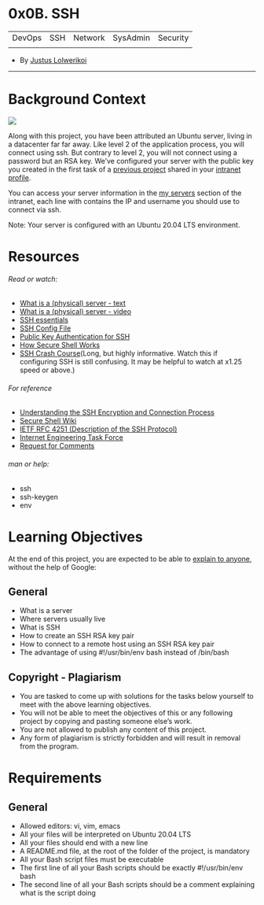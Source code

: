 # 0x0B. SSH

| | | | | |
|-|-|-|-|-|
|  DevOps  |  SSH  |  Network  |  SysAdmin  | Security |
| | | | | |


- By [Justus Lolwerikoi](https://github.com/devbojack)

-------------

# Background Context
![](https://s3.amazonaws.com/intranet-projects-files/holbertonschool-sysadmin_devops/244/zPVRKhPsUP5lK.gif)

Along with this project, you have been attributed an Ubuntu server, living in a datacenter far far away. Like level 2 of the application process, you will connect using ssh. But contrary to level 2, you will not connect using a password but an RSA key. We’ve configured your server with the public key you created in the first task of a [previous project]() shared in your [intranet profile]().

You can access your server information in the [my servers]() section of the intranet, each line with contains the IP and username you should use to connect via ssh.

Note: Your server is configured with an Ubuntu 20.04 LTS environment.

# Resources
###### Read or watch:

* [What is a (physical) server - text](https://intranet.alxswe.com/rltoken/dkgW9lKiBRiUZHfq0MDJuw)
* [What is a (physical) server - video](https://intranet.alxswe.com/rltoken/AxFcTdcXUCsrVp01X_EbFA)
* [SSH essentials](https://intranet.alxswe.com/rltoken/ux0eM1QU9reNyG45b0erAQ)
* [SSH Config File](https://intranet.alxswe.com/rltoken/Rc9FpSy4ZaQWPlcWLinbNw)
* [Public Key Authentication for SSH](https://intranet.alxswe.com/rltoken/tOcxk5mtkedBM0WxyDZxTw)
* [How Secure Shell Works](https://intranet.alxswe.com/rltoken/j0atjRrVfZ6F810qmPfAzA)
* [SSH Crash Course](https://intranet.alxswe.com/rltoken/FKqd8CjxExmpWGu6xGavKw)(Long, but highly informative. Watch this if configuring SSH is still confusing. It may be helpful to watch at x1.25 speed or above.)

###### For reference
* [Understanding the SSH Encryption and Connection Process](https://intranet.alxswe.com/rltoken/JB-Vi4dR3q6nF4MBhsn8kQ)
* [Secure Shell Wiki](https://intranet.alxswe.com/rltoken/SpiYWE79Yfr_vWDg42dzCw)
* [IETF RFC 4251 (Description of the SSH Protocol)](https://intranet.alxswe.com/rltoken/f2O0OQq9tch2MYeNAzkg5w)
* [Internet Engineering Task Force](https://intranet.alxswe.com/rltoken/gd1W1UvB0KeJVWwM8BLvhA)
* [Request for Comments](https://intranet.alxswe.com/rltoken/jb-IrnQnUh-PsEDlbAU0Kw)


###### man or help:
* ssh
* ssh-keygen
* env

# Learning Objectives
At the end of this project, you are expected to be able to [explain to anyone](https://intranet.alxswe.com/rltoken/0Wgw_i87NIVCfUcRzdZgkg), without the help of Google:

## General
* What is a server
* Where servers usually live
* What is SSH
* How to create an SSH RSA key pair
* How to connect to a remote host using an SSH RSA key pair
* The advantage of using #!/usr/bin/env bash instead of /bin/bash


##  Copyright - Plagiarism
* You are tasked to come up with solutions for the tasks below yourself to meet with the above learning objectives.
* You will not be able to meet the objectives of this or any following project by copying and pasting someone else’s work.
*  You are not allowed to publish any content of this project.
* Any form of plagiarism is strictly forbidden and will result in removal from the program.


# Requirements
## General
* Allowed editors: vi, vim, emacs
* All your files will be interpreted on Ubuntu 20.04 LTS
* All your files should end with a new line
* A README.md file, at the root of the folder of the project, is mandatory
*  All your Bash script files must be executable
* The first line of all your Bash scripts should be exactly #!/usr/bin/env bash
* The second line of all your Bash scripts should be a comment explaining what is the script doing


<style>
.custom-background {
    background-color: #8B0300;
    padding-left: 5px;
    padding-right: 5px;
    padding-top: 3px;
    padding-bottom: 3px;
    border-radius: 4px;
    margin: 8px;
}
</style>
